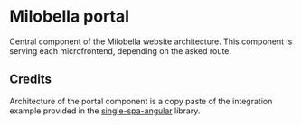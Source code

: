 # Milobella portal

Central component of the Milobella website architecture. This component is serving each microfrontend, depending on the
asked route.

## Credits
Architecture of the portal component is a copy paste of the integration example provided in the [single-spa-angular](https://github.com/single-spa/single-spa-angular/)
library.

